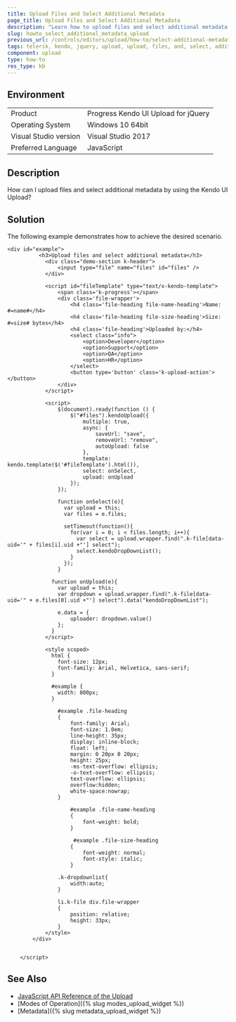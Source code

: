```yaml
---
title: Upload Files and Select Additional Metadata
page_title: Upload Files and Select Additional Metadata
description: "Learn how to upload files and select additional metadata with the Kendo UI Upload widget."
slug: howto_select_additional_metadata_upload
previous_url: /controls/editors/upload/how-to/select-additional-metadata
tags: telerik, kendo, jquery, upload, upload, files, and, select, additional, metadata
component: upload
type: how-to
res_type: kb
---
```


## Environment

<table>
 <tr>
  <td>Product</td>
  <td>Progress Kendo UI Upload for jQuery</td>
 </tr>
 <tr>
  <td>Operating System</td>
  <td>Windows 10 64bit</td>
 </tr>
 <tr>
  <td>Visual Studio version</td>
  <td>Visual Studio 2017</td>
 </tr>
 <tr>
  <td>Preferred Language</td>
  <td>JavaScript</td>
 </tr>
</table>

## Description

How can I upload files and select additional metadata by using the Kendo UI Upload?

## Solution

The following example demonstrates how to achieve the desired scenario.



```dojo
<div id="example">
          <h3>Upload files and select additional metadata</h3>
            <div class="demo-section k-header">
                <input type="file" name="files" id="files" />
            </div>

            <script id="fileTemplate" type="text/x-kendo-template">
                <span class='k-progress'></span>
                <div class='file-wrapper'>
                    <h4 class='file-heading file-name-heading'>Name: #=name#</h4>
                    <h4 class='file-heading file-size-heading'>Size: #=size# bytes</h4>
                    <h4 class='file-heading'>Uploaded by:</h4>
                    <select class="info">
                        <option>Developer</option>
                        <option>Support</option>
                        <option>QA</option>
                        <option>HR</option>
                    </select>
                    <button type='button' class='k-upload-action'></button>
                </div>
            </script>

            <script>
                $(document).ready(function () {
                    $("#files").kendoUpload({
                        multiple: true,
                        async: {
                            saveUrl: "save",
                            removeUrl: "remove",
                            autoUpload: false
                        },
                        template: kendo.template($('#fileTemplate').html()),
                      	select: onSelect,
                    	upload: onUpload
                    });
                });

                function onSelect(e){
                  var upload = this;
                  var files = e.files;

                  setTimeout(function(){
                  	for(var i = 0; i < files.length; i++){
                      var select = upload.wrapper.find(".k-file[data-uid='" + files[i].uid +"'] select");
                      select.kendoDropDownList();
                    }
                  });
                }

              function onUpload(e){
              	var upload = this;
                var dropdown = upload.wrapper.find(".k-file[data-uid='" + e.files[0].uid +"'] select").data("kendoDropDownList");

                e.data = {
                    uploader: dropdown.value()
                };
              }
            </script>

            <style scoped>
			  html {
				font-size: 12px;
				font-family: Arial, Helvetica, sans-serif;
			  }

              #example {
              	width: 800px;
              }

                #example .file-heading
                {
                    font-family: Arial;
                    font-size: 1.0em;
                    line-height: 35px;
                    display: inline-block;
                    float: left;
                    margin: 0 20px 0 20px;
                    height: 25px;
                    -ms-text-overflow: ellipsis;
                    -o-text-overflow: ellipsis;
                    text-overflow: ellipsis;
                    overflow:hidden;
                    white-space:nowrap;
                }

                    #example .file-name-heading
                    {
                        font-weight: bold;
                    }

                     #example .file-size-heading
                    {
                        font-weight: normal;
                        font-style: italic;
                    }

                .k-dropdownlist{
                    width:auto;
                }

                li.k-file div.file-wrapper
                {
                    position: relative;
                    height: 33px;
                }
            </style>
        </div>


    </script>
```


## See Also

* [JavaScript API Reference of the Upload](/api/javascript/ui/upload)
* [Modes of Operation]({% slug modes_upload_widget %})
* [Metadata]({% slug metadata_upload_widget %})


